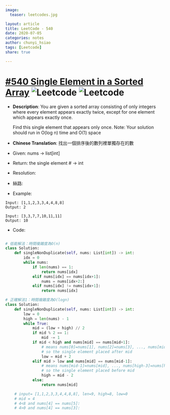 ```yaml
---
image:
  teaser: leetcodes.jpg

layout: article
title: LeetCode - 540
date: 2020-07-05
categories: notes
author: chunyi_hsiao
tags: [Leetcode]
share: true

---
```

# [#540 Single Element in a Sorted Array](https://leetcode.com/problems/single-element-in-a-sorted-array/) ![Leetcode](https://img.shields.io/badge/Medium-Leetcode-Orange.svg) ![Leetcode](https://img.shields.io/badge/WeekTwo-MayChallange-red.svg)

- **Description**: You are given a sorted array consisting of only integers where every element appears exactly twice, except for one element which appears exactly once. 

    Find this single element that appears only once.
    Note: Your solution should run in O(log n) time and O(1) space

- **Chinese Translation**: 找出一個排序後的數列裡單獨存在的數

- Given: nums -> list[int]
- Return: the single element # -> int
- Resolution: 
- 絲路: 
- Example:

```
Input: [1,1,2,3,3,4,4,8,8]
Output: 2

Input: [3,3,7,7,10,11,11]
Output: 10

```

- Code:

```python

# 低能解法：時間複雜度為O(n)
class Solution:
    def singleNonDuplicate(self, nums: List[int]) -> int:
        idx = 0
        while nums:
            if len(nums) == 1:
                return nums[idx]
            elif nums[idx] == nums[idx+1]:
                nums = nums[idx+2:]
            elif nums[idx] != nums[idx+1]:
                return nums[idx]

# 正確解法1：時間複雜度為O(logn)
class Solution:
    def singleNonDuplicate(self, nums: List[int]) -> int:
        low = 0
        high = len(nums) - 1
        while True:
            mid = (low + high) // 2
            if mid % 2 == 1:
                mid -= 1
            if mid < high and nums[mid] == nums[mid+1]:
                # means nums[0]=nums[1], nums[2]=nums[3], ..., nums[mid-1]=nums[mid-2]
                # so the single element placed after mid
                low = mid + 2
            elif mid > low and nums[mid] == nums[mid-1]:
                # means nums[mid-1]=nums[mid], ..., nums[high-3]=nums[high-2], nums[high-1]=nums[high]
                # so the single element placed before mid
                high = mid - 2
            else:
                return nums[mid]

    # input= [1,1,2,3,3,4,4,8,8], len=9, high=8, low=0
    # mid = 4
    # 4<8 and nums[4] == nums[5]: 
    # 4>0 and nums[4] == nums[3]: 
```
